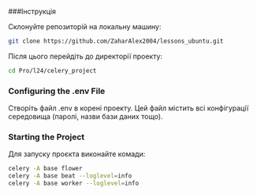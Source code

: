 ###Інструкція

Склонуйте репозиторій на локальну машину:
```bash
git clone https://github.com/ZaharAlex2004/lessons_ubuntu.git
```

Після цього перейдіть до директорії проекту:

```bash
cd Pro/l24/celery_project
```

### Configuring the .env File

Створіть файл .env в корені проекту. Цей файл містить всі конфігурації середовища (паролі, назви бази даних тощо).

### Starting the Project

Для запуску проєкта виконайте комади:
```bash
celery -A base flower
celery -A base beat --loglevel=info
celery -A base worker --loglevel=info
```
